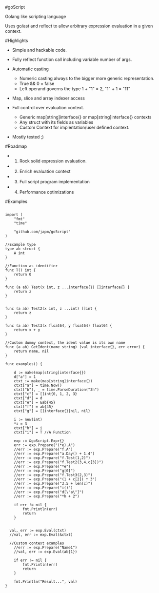 #goScript

Golang like scripting language

Uses go/ast and reflect to allow arbitrary expression evaluation
in a given context.

#Highlights

* Simple and hackable code.

* Fully reflect function call including variable number of args.

* Automatic casting
  * Numeric casting  always to the bigger more generic representation.
  * True && 0 = false
  * Left operand governs the type 1 + "1" = 2,  "1" + 1 = "11"

* Map, slice and array indexer access

* Full control over evaluation context.
  * Generic map[string]interface{} or map[string]interface{} contexts
  * Any struct with its fields as variables
  * Custom Context for implentation/user defined context.

* Mostly tested ;)

#Roadmap

* 1) Rock solid expression evaluation.
* 2) Enrich evaluation context
* 3) Full script program implementation
* 4) Performance optimizations

#Examples

```golang

import (
	"fmt"
	"time"

	"github.com/japm/goScript"
)

//Example type
type ab struct {
	A int
}

//Function as identifier
func T() int {
	return 0
}

func (a ab) Test(x int, z ...interface{}) []interface{} {
	return z
}


func (a ab) Test2(x int, z ...int) []int {
	return z
}

func (a ab) Test3(x float64, y float64) float64 {
	return x + y
}

//Custom dummy context, the ident value is its own name
func (a ab) GetIdent(name string) (val interface{}, err error) {
	return name, nil
}

func examples() {

	d := make(map[string]interface{})
	d["a"] = 1
	ctxt := make(map[string]interface{})
	ctxt["a"] = time.Now()
	ctxt["b"], _ = time.ParseDuration("3h")
	ctxt["c"] = []int{0, 1, 2, 3}
	ctxt["d"] = d
	ctxt["e"] = &ab{45}
	ctxt["f"] = ab{45}
	ctxt["g"] = []interface{}{nil, nil}

	i := new(int)
	*i = 3
	ctxt["h"] = i
	ctxt["i"] = T //A Function

	exp := &goScript.Expr{}
	err := exp.Prepare("(*e).A")
	//err := exp.Prepare("f.A")
	//err := exp.Prepare("a.Day() + 1.4")
	//err := exp.Prepare("f.Test(1,2)")
	//err := exp.Prepare("f.Test2(3,4,c[3])")
	//err := exp.Prepare("*e")
	//err := exp.Prepare("g[0]")
	//err := exp.Prepare("f.Test3(2,3)")
	//err := exp.Prepare("(1 + c[2]) * 3")
	//err := exp.Prepare("3.5 + len(c)")
	//err := exp.Prepare("i()")
	//err := exp.Prepare("d[\"a\"]")
	//err := exp.Prepare("*h + 2")

	if err != nil {
		fmt.Println(err)
		return
	}


  val, err := exp.Eval(ctxt)
  //val, err := exp.Eval(&ctxt)
  
  //Custom context examples
	//err := exp.Prepare("Name1")
	//val, err := exp.Eval(ab{1})

	if err != nil {
		fmt.Println(err)
		return
	}

	fmt.Println("Result...", val)
}
```
